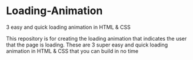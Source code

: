 # Loading-Animation
3 easy and quick loading animation in HTML & CSS

This repository is for creating the loading animation that indicates the user that the page is loading. These are 3 super easy and quick loading animation in HTML & CSS that you can build in no time
